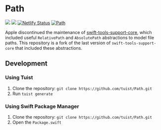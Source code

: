 # Path

[![](https://img.shields.io/endpoint?url=https%3A%2F%2Fswiftpackageindex.com%2Fapi%2Fpackages%2Ftuist%2FPath%2Fbadge%3Ftype%3Dswift-versions)](https://swiftpackageindex.com/tuist/Path)
[![](https://img.shields.io/endpoint?url=https%3A%2F%2Fswiftpackageindex.com%2Fapi%2Fpackages%2Ftuist%2FPath%2Fbadge%3Ftype%3Dplatforms)](https://swiftpackageindex.com/tuist/Path)
[![Netlify Status](https://api.netlify.com/api/v1/badges/69daef71-b1cf-4d37-96ad-216cb953e668/deploy-status)](https://app.netlify.com/sites/Path/deploys)
[![Path](https://github.com/tuist/Path/actions/workflows/Path.yml/badge.svg)](https://github.com/tuist/Path/actions/workflows/Path.yml)


Apple discontinued the maintenance of [swift-tools-support-core](https://github.com/apple/swift-tools-support-core),
which included useful `RelativePath` and `AbsolutePath` abstractions to model file paths.
This repository is a fork of the last version of `swift-tools-support-core` that included these abstractions.

## Development

### Using Tuist

1. Clone the repository: `git clone https://github.com/tuist/Path.git`
2. Run `tuist generate`

### Using Swift Package Manager

1. Clone the repository: `git clone https://github.com/tuist/Path.git`
2. Open the `Package.swift`